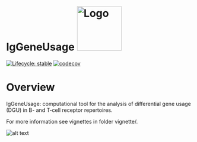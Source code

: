 # IgGeneUsage <a href="https://github.com/snaketron/IgGeneUsage/"><img src="inst/extdata/iglogo.png" height = 120 width = 120 alt="Logo"/>

[![Lifecycle: stable](https://img.shields.io/badge/lifecycle-stable-green.svg)](https://www.tidyverse.org/lifecycle/#stable) [![codecov](https://codecov.io/gh/snaketron/IgGeneUsage/branch/master/graph/badge.svg)](https://codecov.io/github/snaketron/IgGeneUsage)

# Overview
IgGeneUsage: computational tool for the analysis of differential gene usage (DGU) in B- and T-cell receptor repertoires.

For more information see vignettes in folder vignette/. 

![alt text](inst/extdata/readme.png)
